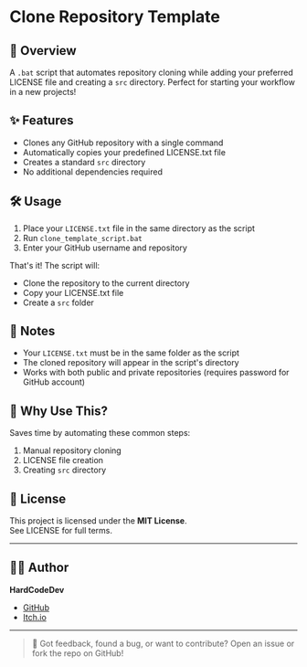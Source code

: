 # Clone Repository Template

## 🚀 Overview

A `.bat` script that automates repository cloning while adding your preferred LICENSE file and creating a `src` directory. Perfect for starting your workflow in a new projects!

## ✨ Features
- Clones any GitHub repository with a single command
- Automatically copies your predefined LICENSE.txt file
- Creates a standard `src` directory
- No additional dependencies required

## 🛠 Usage

1. Place your `LICENSE.txt` file in the same directory as the script
2. Run `clone_template_script.bat`
3. Enter your GitHub username and repository

That's it! The script will:
- Clone the repository to the current directory
- Copy your LICENSE.txt file
- Create a `src` folder

## 📝 Notes
- Your `LICENSE.txt` must be in the same folder as the script
- The cloned repository will appear in the script's directory
- Works with both public and private repositories (requires password for GitHub account)

## 🤔 Why Use This?
Saves time by automating these common steps:
1. Manual repository cloning
2. LICENSE file creation
3. Creating `src` directory

## 📄 License

This project is licensed under the **MIT License**.  
See LICENSE for full terms.

---

## 👨‍💻 Author

**HardCodeDev**  
- [GitHub](https://github.com/HardCodeDev777)  
- [Itch.io](https://hardcodedev.itch.io/)

---

> 💬 Got feedback, found a bug, or want to contribute? Open an issue or fork the repo on GitHub!

